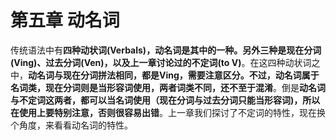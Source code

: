 # 第五章 动名词

传统语法中有**四种动状词(Verbals)，动名词是其中的一种。另外三种是现在分词(Ving)、过去分词(Ven)，以及上一章讨论过的不定词(to V)**。在这四种动状词之中，**动名词与现在分词拼法相同，都是Ving，需要注意区分。不过，动名词属于名词类，现在分词则是当形容词使用，两者词类不同，还不至于混淆**。倒是**动名词与不定词这两者，都可以当名词使用（现在分词与过去分词只能当形容词)，所以在使用上要特别注意，否则很容易出错**。上一章我们探讨了不定词的特性，现在换个角度，来看看动名词的特性。